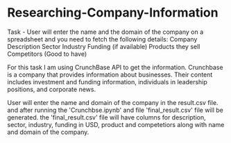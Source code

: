 # Researching-Company-Information
Task - User will enter the name and the domain of the company on a spreadsheet and you need to fetch the following details: 
Company Description
Sector
Industry
Funding (if available)
Products they sell
Competitors (Good to have)

For this task I am using CrunchBase API to get the information. 
Crunchbase is a company that provides information about businesses. Their content includes investment and funding information, individuals in leadership positions, and corporate news.

User will enter the name and domain of the company in the result.csv file. and after running the 'Crunchbse.ipynb' and file 'final_result.csv' file will be generated. the 'final_result.csv' file will have columns for description, sector, industry, funding in USD, product and competetiors along with name and domain of the company.


